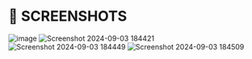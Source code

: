 
# 📸 SCREENSHOTS

![image](https://github.com/user-attachments/assets/b2ce0b13-5aaa-48c1-b433-8aca32916996)
![Screenshot 2024-09-03 184421](https://github.com/user-attachments/assets/d5bebe74-d544-4985-8f50-6ad0ba8432be)
![Screenshot 2024-09-03 184449](https://github.com/user-attachments/assets/ba816b22-36e4-44df-aa84-3bb6ead839d0)
![Screenshot 2024-09-03 184509](https://github.com/user-attachments/assets/c421cfd4-daa4-413e-8a2d-145cf5b239e7)
